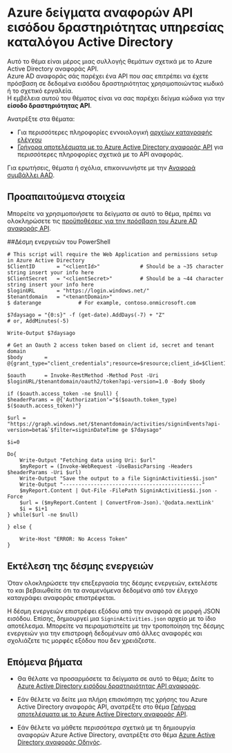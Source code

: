 <properties
    pageTitle="Azure δείγματα αναφορών API εισόδου δραστηριότητας υπηρεσίας καταλόγου Active Directory | Microsoft Azure"
    description="Πώς μπορείτε να ξεκινήσετε με το Azure Active Directory αναφοράς API"
    services="active-directory"
    documentationCenter=""
    authors="dhanyahk"
    manager="femila"
    editor=""/>

<tags
    ms.service="active-directory"
    ms.devlang="na"
    ms.topic="article"
    ms.tgt_pltfrm="na"
    ms.workload="identity"
    ms.date="09/25/2016"
    ms.author="dhanyahk;markvi"/>

# <a name="azure-active-directory-sign-in-activity-report-api-samples"></a>Azure δείγματα αναφορών API εισόδου δραστηριότητας υπηρεσίας καταλόγου Active Directory

Αυτό το θέμα είναι μέρος μιας συλλογής θεμάτων σχετικά με το Azure Active Directory αναφοράς API.  
Azure AD αναφοράς σάς παρέχει ένα API που σας επιτρέπει να έχετε πρόσβαση σε δεδομένα εισόδου δραστηριότητας χρησιμοποιώντας κωδικό ή το σχετικό εργαλεία.  
Η εμβέλεια αυτού του θέματος είναι να σας παρέχει δείγμα κώδικα για την **είσοδο δραστηριότητας API**.

Ανατρέξτε στα θέματα:

- Για περισσότερες πληροφορίες εννοιολογική [αρχείων καταγραφής ελέγχου](active-directory-reporting-azure-portal.md#audit-logs)
- [Γρήγορα αποτελέσματα με το Azure Active Directory αναφοράς API](active-directory-reporting-api-getting-started.md) για περισσότερες πληροφορίες σχετικά με το API αναφοράς.

Για ερωτήσεις, θέματα ή σχόλια, επικοινωνήστε με την [Αναφορά συμβάλλει AAD](mailto:aadreportinghelp@microsoft.com).


## <a name="prerequisites"></a>Προαπαιτούμενα στοιχεία
Μπορείτε να χρησιμοποιήσετε τα δείγματα σε αυτό το θέμα, πρέπει να ολοκληρώσετε τις [προϋποθέσεις για την πρόσβαση του Azure AD αναφοράς API](active-directory-reporting-api-prerequisites.md).  


##<a name="powershell-script"></a>Δέσμη ενεργειών του PowerShell

    # This script will require the Web Application and permissions setup in Azure Active Directory
    $ClientID       = "<clientId>"             # Should be a ~35 character string insert your info here
    $ClientSecret   = "<clientSecret>"         # Should be a ~44 character string insert your info here
    $loginURL       = "https://login.windows.net/"
    $tenantdomain   = "<tenantDomain>"
    $ daterange            # For example, contoso.onmicrosoft.com

    $7daysago = "{0:s}" -f (get-date).AddDays(-7) + "Z"
    # or, AddMinutes(-5)

    Write-Output $7daysago

    # Get an Oauth 2 access token based on client id, secret and tenant domain
    $body       = @{grant_type="client_credentials";resource=$resource;client_id=$ClientID;client_secret=$ClientSecret}

    $oauth      = Invoke-RestMethod -Method Post -Uri $loginURL/$tenantdomain/oauth2/token?api-version=1.0 -Body $body

    if ($oauth.access_token -ne $null) {
    $headerParams = @{'Authorization'="$($oauth.token_type) $($oauth.access_token)"}

    $url = "https://graph.windows.net/$tenantdomain/activities/signinEvents?api-version=beta&`$filter=signinDateTime ge $7daysago"
    
    $i=0
    
    Do{
        Write-Output "Fetching data using Uri: $url"
        $myReport = (Invoke-WebRequest -UseBasicParsing -Headers $headerParams -Uri $url)
        Write-Output "Save the output to a file SigninActivities$i.json"
        Write-Output "---------------------------------------------"
        $myReport.Content | Out-File -FilePath SigninActivities$i.json -Force
        $url = ($myReport.Content | ConvertFrom-Json).'@odata.nextLink'
        $i = $i+1
    } while($url -ne $null)

    } else {
    
        Write-Host "ERROR: No Access Token"
    }




## <a name="executing-the-script"></a>Εκτέλεση της δέσμης ενεργειών
Όταν ολοκληρώσετε την επεξεργασία της δέσμης ενεργειών, εκτελέστε το και βεβαιωθείτε ότι τα αναμενόμενα δεδομένα από τον έλεγχο καταγράφει αναφοράς επιστρέφεται.

Η δέσμη ενεργειών επιστρέφει εξόδου από την αναφορά σε μορφή JSON εισόδου. Επίσης, δημιουργεί μια `SigninActivities.json` αρχείο με το ίδιο αποτέλεσμα. Μπορείτε να πειραματιστείτε με την τροποποίηση της δέσμης ενεργειών για την επιστροφή δεδομένων από άλλες αναφορές και σχολιάζετε τις μορφές εξόδου που δεν χρειάζεστε.



## <a name="next-steps"></a>Επόμενα βήματα

- Θα θέλατε να προσαρμόσετε τα δείγματα σε αυτό το θέμα; Δείτε το [Azure Active Directory εισόδου δραστηριότητας API αναφοράς](active-directory-reporting-api-sign-in-activity-reference.md). 

- Εάν θέλετε να δείτε μια πλήρη επισκόπηση της χρήσης του Azure Active Directory αναφοράς API, ανατρέξτε στο θέμα [Γρήγορα αποτελέσματα με το Azure Active Directory αναφοράς API](active-directory-reporting-api-getting-started.md).

- Εάν θέλετε να μάθετε περισσότερα σχετικά με τη δημιουργία αναφορών Azure Active Directory, ανατρέξτε στο θέμα [Azure Active Directory αναφοράς Οδηγός](active-directory-reporting-guide.md).  